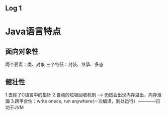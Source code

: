## Log 1

# Java语言特点

## 面向对象性
两个要素：类、对象
三个特征：封装、继承、多态

## 健壮性
1.去除了C语言中的指针
2.自动的垃圾回收机制 --> 仍然会出现内存溢出，内存泄漏
3.跨平台性：write onece, run anywhere(一次编译，到处运行）————归功于JVM

